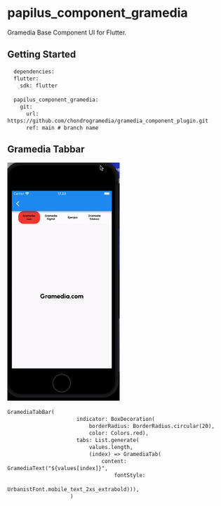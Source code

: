 # papilus_component_gramedia

Gramedia Base Component UI for Flutter.

## Getting Started

```
  dependencies:
  flutter:
    sdk: flutter

  papilus_component_gramedia:
    git:
      url: https://github.com/chondrogramedia/gramedia_component_plugin.git
      ref: main # branch name
```
## Gramedia Tabbar
<img src="https://github.com/chondrogramedia/gramedia_component_plugin/blob/main/documentation/tabbar_unscrolled.gif" width="256">

```
GramediaTabBar(
                      indicator: BoxDecoration(
                          borderRadius: BorderRadius.circular(20),
                          color: Colors.red),
                      tabs: List.generate(
                          values.length,
                          (index) => GramediaTab(
                              content: GramediaText("${values[index]}",
                                  fontStyle:
                                      UrbanistFont.mobile_text_2xs_extrabold))),
                    )
```
